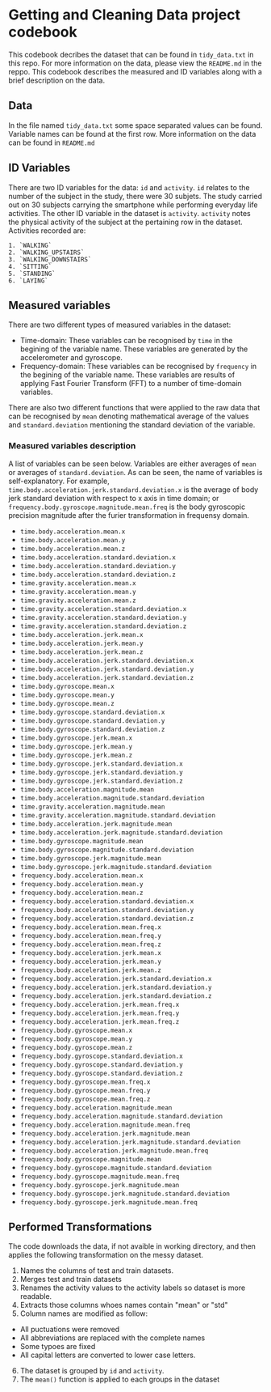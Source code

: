 # **Getting and Cleaning Data** project codebook

This codebook decribes the dataset that can be found in `tidy_data.txt` in this repo.
For more information on the data, please view the `README.md` in the reppo. 
This codebook describes the measured and ID variables along with a brief description on the data.
## Data 
In the file named `tidy_data.txt` some space separated values can be found. Variable names can be found at the first row. More information on the data can be found in `README.md` 
## ID Variables 
There are two ID variables for the data: `id` and `activity`. `id` relates to the number of the subject in the study, there were 30 subjets. The study carried out on 30 subjects carrying the smartphone while performing everyday life activities. The other ID variable in the dataset is `activity`. `activity` notes the physical activity of the subject at the pertaining row in the dataset. Activities recorded are:
 
	1. `WALKING`
	2. `WALKING_UPSTAIRS`
	3. `WALKING_DOWNSTAIRS`
	4. `SITTING`
	5. `STANDING`
	6. `LAYING`
## Measured variables
There are two different types of measured variables in the dataset: 
- Time-domain: These variables can be recognised by `time` in the begining of the variable name. These variables are generated by the  accelerometer and gyroscope.
- Frequency-domain: These variables can be recognised by `frequency` in the begining of the variable name. These variables are results of applying Fast Fourier Transform (FFT) to a number of time-domain variables.

There are also two different functions that were applied to the raw data that can be recognised by `mean` denoting mathematical average of the values and `standard.deviation` mentioning the standard deviation of the variable.

### Measured variables description
A list of variables can be seen below. Variables are either averages of `mean` or averages of `standard.deviation`. As can be seen, the name of variables is self-explanatory. For example, `time.body.acceleration.jerk.standard.deviation.x` is the average of body jerk standard deviation with respect to x axis in time domain; or `frequency.body.gyroscope.magnitude.mean.freq` is the body gyroscopic precision magnitude after the furier transformation in frequensy domain.
- ` time.body.acceleration.mean.x `
- ` time.body.acceleration.mean.y `
- ` time.body.acceleration.mean.z `
- ` time.body.acceleration.standard.deviation.x `
- ` time.body.acceleration.standard.deviation.y `
- ` time.body.acceleration.standard.deviation.z `
- ` time.gravity.acceleration.mean.x `
- ` time.gravity.acceleration.mean.y `
- ` time.gravity.acceleration.mean.z `
- ` time.gravity.acceleration.standard.deviation.x `
- ` time.gravity.acceleration.standard.deviation.y `
- ` time.gravity.acceleration.standard.deviation.z `
- ` time.body.acceleration.jerk.mean.x `
- ` time.body.acceleration.jerk.mean.y `
- ` time.body.acceleration.jerk.mean.z `
- ` time.body.acceleration.jerk.standard.deviation.x `
- ` time.body.acceleration.jerk.standard.deviation.y `
- ` time.body.acceleration.jerk.standard.deviation.z `
- ` time.body.gyroscope.mean.x `
- ` time.body.gyroscope.mean.y `
- ` time.body.gyroscope.mean.z `
- ` time.body.gyroscope.standard.deviation.x `
- ` time.body.gyroscope.standard.deviation.y `
- ` time.body.gyroscope.standard.deviation.z `
- ` time.body.gyroscope.jerk.mean.x `
- ` time.body.gyroscope.jerk.mean.y `
- ` time.body.gyroscope.jerk.mean.z `
- ` time.body.gyroscope.jerk.standard.deviation.x `
- ` time.body.gyroscope.jerk.standard.deviation.y `
- ` time.body.gyroscope.jerk.standard.deviation.z `
- ` time.body.acceleration.magnitude.mean `
- ` time.body.acceleration.magnitude.standard.deviation `
- ` time.gravity.acceleration.magnitude.mean `
- ` time.gravity.acceleration.magnitude.standard.deviation `
- ` time.body.acceleration.jerk.magnitude.mean `
- ` time.body.acceleration.jerk.magnitude.standard.deviation `
- ` time.body.gyroscope.magnitude.mean `
- ` time.body.gyroscope.magnitude.standard.deviation `
- ` time.body.gyroscope.jerk.magnitude.mean `
- ` time.body.gyroscope.jerk.magnitude.standard.deviation `
- ` frequency.body.acceleration.mean.x `
- ` frequency.body.acceleration.mean.y `
- ` frequency.body.acceleration.mean.z `
- ` frequency.body.acceleration.standard.deviation.x `
- ` frequency.body.acceleration.standard.deviation.y `
- ` frequency.body.acceleration.standard.deviation.z `
- ` frequency.body.acceleration.mean.freq.x `
- ` frequency.body.acceleration.mean.freq.y `
- ` frequency.body.acceleration.mean.freq.z `
- ` frequency.body.acceleration.jerk.mean.x `
- ` frequency.body.acceleration.jerk.mean.y `
- ` frequency.body.acceleration.jerk.mean.z `
- ` frequency.body.acceleration.jerk.standard.deviation.x `
- ` frequency.body.acceleration.jerk.standard.deviation.y `
- ` frequency.body.acceleration.jerk.standard.deviation.z `
- ` frequency.body.acceleration.jerk.mean.freq.x `
- ` frequency.body.acceleration.jerk.mean.freq.y `
- ` frequency.body.acceleration.jerk.mean.freq.z `
- ` frequency.body.gyroscope.mean.x `
- ` frequency.body.gyroscope.mean.y `
- ` frequency.body.gyroscope.mean.z `
- ` frequency.body.gyroscope.standard.deviation.x `
- ` frequency.body.gyroscope.standard.deviation.y `
- ` frequency.body.gyroscope.standard.deviation.z `
- ` frequency.body.gyroscope.mean.freq.x `
- ` frequency.body.gyroscope.mean.freq.y `
- ` frequency.body.gyroscope.mean.freq.z `
- ` frequency.body.acceleration.magnitude.mean `
- ` frequency.body.acceleration.magnitude.standard.deviation `
- ` frequency.body.acceleration.magnitude.mean.freq `
- ` frequency.body.acceleration.jerk.magnitude.mean `
- ` frequency.body.acceleration.jerk.magnitude.standard.deviation `
- ` frequency.body.acceleration.jerk.magnitude.mean.freq `
- ` frequency.body.gyroscope.magnitude.mean `
- ` frequency.body.gyroscope.magnitude.standard.deviation `
- ` frequency.body.gyroscope.magnitude.mean.freq `
- ` frequency.body.gyroscope.jerk.magnitude.mean `
- ` frequency.body.gyroscope.jerk.magnitude.standard.deviation `
- ` frequency.body.gyroscope.jerk.magnitude.mean.freq `

## Performed Transformations 

The code downloads the data, if not avaible in working directory, and then applies the following transformation on the messy dataset.

1. Names the columns of test and train datasets.
2. Merges test and train datasets
3. Renames the activity values to the activity labels so dataset is more readable.
4. Extracts those columns whoes names contain "mean" or "std"
5. Column names are modified as follow:
  - All puctuations were removed
  - All abbreviations are replaced with the complete names
  - Some typoes are fixed
  - All capital letters are converted to lower case letters.
6. The dataset is grouped by `id` and `activity`.
7. The `mean()` function is applied to each groups in the dataset

